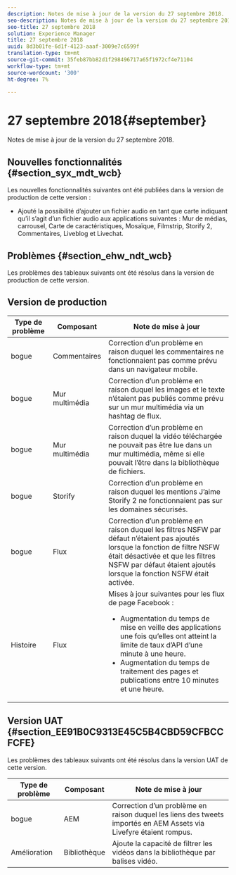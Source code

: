 ```yaml
---
description: Notes de mise à jour de la version du 27 septembre 2018.
seo-description: Notes de mise à jour de la version du 27 septembre 2018.
seo-title: 27 septembre 2018
solution: Experience Manager
title: 27 septembre 2018
uuid: 8d3b01fe-6d1f-4123-aaaf-3009e7c6599f
translation-type: tm+mt
source-git-commit: 35feb87bb82d1f298496717a65f1972cf4e71104
workflow-type: tm+mt
source-wordcount: '300'
ht-degree: 7%

---
```



# 27 septembre 2018{#september}

Notes de mise à jour de la version du 27 septembre 2018.

## Nouvelles fonctionnalités {#section_syx_mdt_wcb}

Les nouvelles fonctionnalités suivantes ont été publiées dans la version de production de cette version :

* Ajouté la possibilité d’ajouter un fichier audio en tant que carte indiquant qu’il s’agit d’un fichier audio aux applications suivantes : Mur de médias, carrousel, Carte de caractéristiques, Mosaïque, Filmstrip, Storify 2, Commentaires, Liveblog et Livechat.

## Problèmes {#section_ehw_ndt_wcb}

Les problèmes des tableaux suivants ont été résolus dans la version de production de cette version.

## Version de production

| Type de problème | Composant | Note de mise à jour |
|--- |--- |--- |
| bogue | Commentaires | Correction d’un problème en raison duquel les commentaires ne fonctionnaient pas comme prévu dans un navigateur mobile. |
| bogue | Mur multimédia | Correction d’un problème en raison duquel les images et le texte n’étaient pas publiés comme prévu sur un mur multimédia via un hashtag de flux. |
| bogue | Mur multimédia | Correction d’un problème en raison duquel la vidéo téléchargée ne pouvait pas être lue dans un mur multimédia, même si elle pouvait l’être dans la bibliothèque de fichiers. |
| bogue | Storify | Correction d’un problème en raison duquel les mentions J’aime Storify 2 ne fonctionnaient pas sur les domaines sécurisés. |
| bogue | Flux | Correction d’un problème en raison duquel les filtres NSFW par défaut n’étaient pas ajoutés lorsque la fonction de filtre NSFW était désactivée et que les filtres NSFW par défaut étaient ajoutés lorsque la fonction NSFW était activée. |
| Histoire | Flux | Mises à jour suivantes pour les flux de page Facebook :  </br><ul><li>Augmentation du temps de mise en veille des applications une fois qu’elles ont atteint la limite de taux d’API d’une minute à une heure. </li><li>Augmentation du temps de traitement des pages et publications entre 10 minutes et une heure.</li></ul> |


## Version UAT {#section_EE91B0C9313E45C5B4CBD59CFBCCFCFE}

Les problèmes des tableaux suivants ont été résolus dans la version UAT de cette version.

| **Type de problème** | **Composant** | **Note de mise à jour** |
|---|---|---|
| bogue | AEM | Correction d’un problème en raison duquel les liens des tweets importés en AEM Assets via Livefyre étaient rompus. |
| Amélioration | Bibliothèque | Ajoute la capacité de filtrer les vidéos dans la bibliothèque par balises vidéo. |


